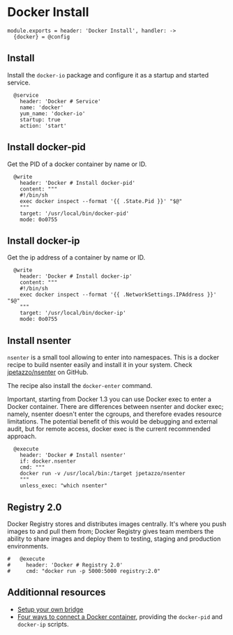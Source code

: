 
# Docker Install

    module.exports = header: 'Docker Install', handler: ->
      {docker} = @config
    
## Install

Install the `docker-io` package and configure it as a startup and started
service.

      @service
        header: 'Docker # Service'
        name: 'docker'
        yum_name: 'docker-io'
        startup: true
        action: 'start'

## Install docker-pid

Get the PID of a docker container by name or ID.

      @write
        header: 'Docker # Install docker-pid'
        content: """
        #!/bin/sh
        exec docker inspect --format '{{ .State.Pid }}' "$@"
        """
        target: '/usr/local/bin/docker-pid'
        mode: 0o0755

## Install docker-ip

Get the ip address of a container by name or ID.

      @write
        header: 'Docker # Install docker-ip'
        content: """
        #!/bin/sh
        exec docker inspect --format '{{ .NetworkSettings.IPAddress }}' "$@"
        """
        target: '/usr/local/bin/docker-ip'
        mode: 0o0755

## Install nsenter

`nsenter` is a small tool allowing to enter into namespaces. This is a docker
recipe to build nsenter easily and install it in your system. Check 
[jpetazzo/nsenter][nsenter] on GitHub.

The recipe also install the `docker-enter` command.

Important, starting from Docker 1.3 you can use Docker exec to enter a Docker
container. There are differences between nsenter and docker exec; namely,
nsenter doesn't enter the cgroups, and therefore evades resource limitations.
The potential benefit of this would be debugging and external audit, but for
remote access, docker exec is the current recommended approach.

      @execute
        header: 'Docker # Install nsenter'
        if: docker.nsenter
        cmd: """
        docker run -v /usr/local/bin:/target jpetazzo/nsenter
        """
        unless_exec: "which nsenter"

## Registry 2.0

Docker Registry stores and distributes images centrally. It's where you push
images to and pull them from; Docker Registry gives team members the ability to
share images and deploy them to testing, staging and production environments.

    #   @execute
    #     header: 'Docker # Registry 2.0'
    #     cmd: "docker run -p 5000:5000 registry:2.0"    

## Additionnal resources

*   [Setup your own bridge](http://jpetazzo.github.io/2013/10/16/configure-docker-bridge-network/)
*   [Four ways to connect a Docker container](http://blog.oddbit.com/2014/08/11/four-ways-to-connect-a-docker/), providing the `docker-pid` and `docker-ip` scripts.

[nsenter]: http://jpetazzo.github.io/2014/06/23/docker-ssh-considered-evil/
